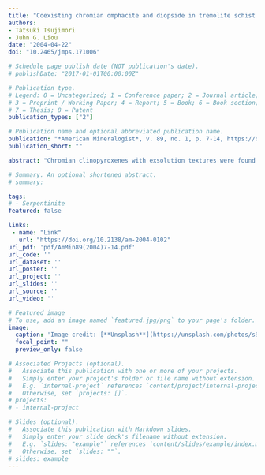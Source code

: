 ```yaml
---
title: "Coexisting chromian omphacite and diopside in tremolite schist from the Chugoku Mountains, SW Japan: The effect of Cr on the omphacite-diopside immiscibility gap"
authors:
- Tatsuki Tsujimori
- Juhn G. Liou
date: "2004-04-22"
doi: "10.2465/jmps.171006"

# Schedule page publish date (NOT publication's date).
# publishDate: "2017-01-01T00:00:00Z"

# Publication type.
# Legend: 0 = Uncategorized; 1 = Conference paper; 2 = Journal article;
# 3 = Preprint / Working Paper; 4 = Report; 5 = Book; 6 = Book section;
# 7 = Thesis; 8 = Patent
publication_types: ["2"]

# Publication name and optional abbreviated publication name.
publication: "*American Mineralogist*, v. 89, no. 1, p. 7-14, https://doi.org/10.2138/am-2004-0102"
publication_short: ""

abstract: "Chromian clinopyroxenes with exsolution textures were found in high-pressure (HP) tremolite schist from the Osayama serpentinite melange in the Chugoku Mountains, Southwestern Japan. Chromian omphacite [jadeite (Jd)23.3–41.4 diopside (Di)46.7–60.7 kosmochlor (Ko)4.5–19.6 aegirine (Ae)<7.0 ] with up to 6.6 wt% Cr2O3 occurs as neoblastic crystals in a foliated tremolite-rich matrix, or as pseudomorphs after relict chromian spinel, and contains irregular-shaped thin lamellae of chromian diopside (Jd3.8–18.2Di72.5–93.6Ko1.1–13.9Ae<3.4). Chromian omphacite contains roughly constant jadeite plus kosmochlor components at 38.2–51.6 mol%; this is equivalent to the jadeite component of ordered P2/n omphacite. Systematic analyses of coexisting chromian pyroxenes yield a clear immiscibility gap between “omphacite” and “diopside.” The compositional gap becomes much narrower with increasing Ko component; addition of only 10 mol% Ko component narrows the omphacite-diopside gap by an order of magnitude. Such an effect is similar to, but more effective than, the introduction of Fe 3+ on the omphacite-diopside immiscibility gap. Chromian pyroxenes replacing relict chromian spinel are associated with other chromian silicates including phengite, chlorite, and pumpellyite. The wide compositional gap of chromian pyroxenes and the presence of chromian pumpellyite and Si-rich chromian phengite indicate T <300–400 °C and P >0.8 GPa. This P-T estimate is consistent with parageneses of minerals in the host serpentinite. The variation of Cr content in chromian silicates reflects the extent of Cr ↔ Al substitution, and may be related to a chemical heterogeneity of the Cr-bearing fluid."

# Summary. An optional shortened abstract.
# summary: 

tags: 
# - Serpentinite
featured: false

links:
 - name: "Link"
   url: "https://doi.org/10.2138/am-2004-0102"
url_pdf: 'pdf/AmMin89(2004)7-14.pdf'
url_code: ''
url_dataset: ''
url_poster: ''
url_project: ''
url_slides: ''
url_source: ''
url_video: ''

# Featured image
# To use, add an image named `featured.jpg/png` to your page's folder. 
image: 
  caption: 'Image credit: [**Unsplash**](https://unsplash.com/photos/s9CC2SKySJM)'
  focal_point: ""
  preview_only: false

# Associated Projects (optional).
#   Associate this publication with one or more of your projects.
#   Simply enter your project's folder or file name without extension.
#   E.g. `internal-project` references `content/project/internal-project/index.md`.
#   Otherwise, set `projects: []`.
# projects:
# - internal-project

# Slides (optional).
#   Associate this publication with Markdown slides.
#   Simply enter your slide deck's filename without extension.
#   E.g. `slides: "example"` references `content/slides/example/index.md`.
#   Otherwise, set `slides: ""`.
# slides: example
---
```

